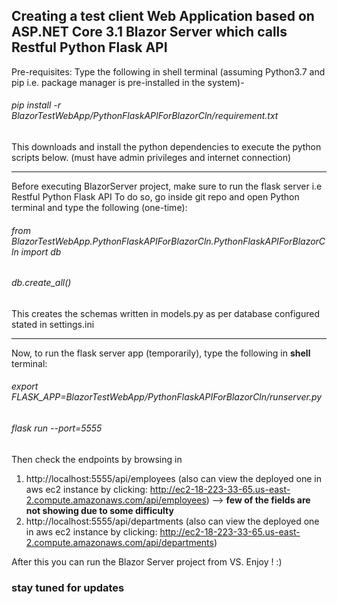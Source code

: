 ## Creating a test client Web Application based on ASP.NET Core 3.1 Blazor Server which calls Restful Python Flask API

Pre-requisites: Type the following in shell terminal (assuming Python3.7 and pip i.e. package manager is pre-installed in the system)-
###### pip install -r BlazorTestWebApp/PythonFlaskAPIForBlazorCln/requirement.txt
This downloads and install the python dependencies to execute the python scripts below. (must have admin privileges and internet connection)

---------------------------------------------------------------------------------------
Before executing BlazorServer project, make sure to run the flask server i.e Restful Python Flask API
To do so, go inside git repo and open Python terminal and type the following (one-time):
###### from BlazorTestWebApp.PythonFlaskAPIForBlazorCln.PythonFlaskAPIForBlazorCln import db
###### db.create_all()
This creates the schemas written in models.py as per database configured stated in settings.ini

---------------------------------------------------------------------------------------
Now, to run the flask server app (temporarily), type the following in **shell** terminal:
###### export FLASK_APP=BlazorTestWebApp/PythonFlaskAPIForBlazorCln/runserver.py
###### flask run --port=5555

Then check the endpoints by browsing in
1. http://localhost:5555/api/employees (also can view the deployed one in aws ec2 instance by clicking: http://ec2-18-223-33-65.us-east-2.compute.amazonaws.com/api/employees) --> **few of the fields are not showing due to some difficulty**
2. http://localhost:5555/api/departments (also can view the deployed one in aws ec2 instance by clicking: http://ec2-18-223-33-65.us-east-2.compute.amazonaws.com/api/departments)

After this you can run the Blazor Server project from VS. Enjoy ! :)

### stay tuned for updates
